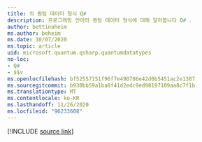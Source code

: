 ```yaml
---
title: 의 퀀텀 데이터 형식 Q#
description: 프로그래밍 언어의 퀀텀 데이터 형식에 대해 알아봅니다 Q# .
author: bettinaheim
ms.author: beheim
ms.date: 10/07/2020
ms.topic: article
uid: microsoft.quantum.qsharp.quantumdatatypes
no-loc:
- Q#
- $$v
ms.openlocfilehash: bf52557151f96f7e490786e42d0b5451ac2e1387
ms.sourcegitcommit: b930bb59a1ba8f41d2edc9ed98197109aa8c7f1b
ms.translationtype: MT
ms.contentlocale: ko-KR
ms.lasthandoff: 11/26/2020
ms.locfileid: "96233608"
---
```

<!---
# Quantum data types in Q#
-->

[!INCLUDE [source link](~/includes/qsharp-language/Specifications/Language/4_TypeSystem/QuantumDataTypes.md)]

